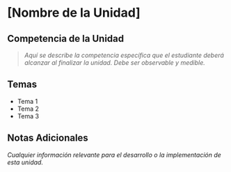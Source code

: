 # [Nombre de la Unidad]

## Competencia de la Unidad

> *Aquí se describe la competencia específica que el estudiante deberá alcanzar al finalizar la unidad. Debe ser observable y medible.*

## Temas

- Tema 1
- Tema 2
- Tema 3

## Notas Adicionales

*Cualquier información relevante para el desarrollo o la implementación de esta unidad.*
